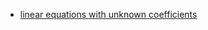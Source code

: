 * [linear equations with unknown coefficients](http://jackwatt.com/math/linear_equations_with_unknown_coefficients.md)
